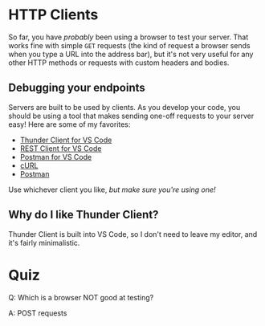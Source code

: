 # HTTP Clients

So far, you have _probably_ been using a browser to test your server. That works fine with simple `GET` requests (the kind of request a browser sends when you type a URL into the address bar), but it's not very useful for any other HTTP methods or requests with custom headers and bodies.

## Debugging your endpoints

Servers are built to be used by clients. As you develop your code, you should be using a tool that makes sending one-off requests to your server easy! Here are some of my favorites:

- [Thunder Client for VS Code](https://marketplace.visualstudio.com/items?itemName=rangav.vscode-thunder-client)
- [REST Client for VS Code](https://marketplace.visualstudio.com/items?itemName=humao.rest-client)
- [Postman for VS Code](https://marketplace.visualstudio.com/items?itemName=Postman.postman-for-vscode)
- [cURL](https://curl.se/)
- [Postman](https://www.postman.com/)

Use whichever client you like, _but make sure you're using one!_

## Why do I like Thunder Client?

Thunder Client is built into VS Code, so I don't need to leave my editor, and it's fairly minimalistic.

# Quiz

Q: Which is a browser NOT good at testing?

A: POST requests
